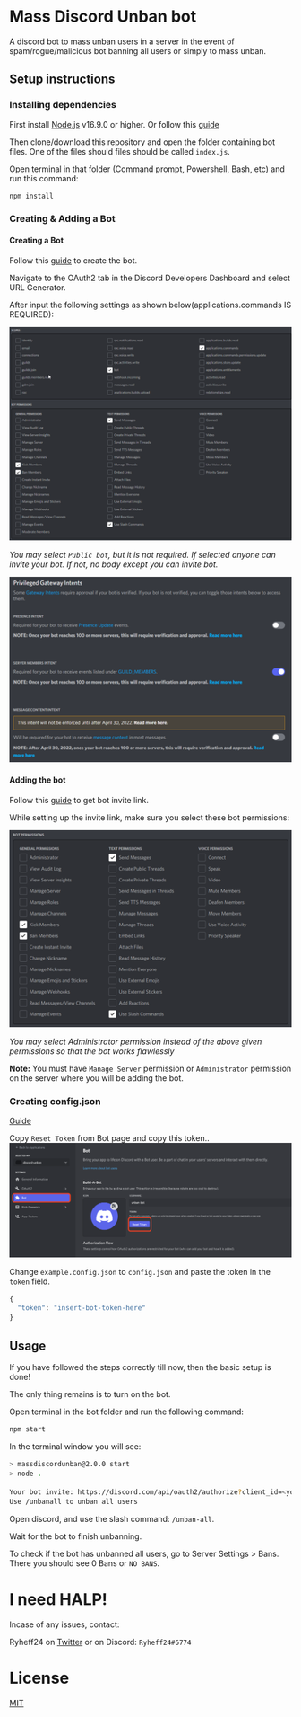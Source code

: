 # Mass Discord Unban bot

A discord bot to mass unban users in a server in the event of spam/rogue/malicious bot banning all users or simply to mass unban.


## Setup instructions

### Installing dependencies

First install [Node.js](https://nodejs.org/en/download/current/) v16.9.0 or higher. Or follow this [guide](https://discordjs.guide/preparations/)

Then clone/download this repository and open the folder containing bot files. One of the files should files should be called `index.js`.

Open terminal in that folder (Command prompt, Powershell, Bash, etc) and run this command:

```bash
npm install
```

### Creating & Adding a Bot

#### Creating a Bot

Follow this [guide](https://discordjs.guide/preparations/setting-up-a-bot-application.html) to create the bot.

Navigate to the OAuth2 tab in the Discord Developers Dashboard and select URL Generator.

After input the following settings as shown below(applications.commands IS REQUIRED):

![Authorization Flow](./images/scopes.png)

_You may select `Public bot`, but it is not required. If selected anyone can invite your bot. If not, no body except you can invite bot._

![Privileged Gateway Intents](./images/Privileged-gateway-intents.png)

#### Adding the bot

Follow this [guide](https://discordjs.guide/preparations/adding-your-bot-to-servers.html) to get bot invite link.

While setting up the invite link, make sure you select these bot permissions:

![Bot Permissions](./images/botperms.png)

_You may select Administrator permission instead of the above given permissions so that the bot works flawlessly_

**Note:** You must have `Manage Server` permission or `Administrator` permission on the server where you will be adding the bot.

### Creating config.json

[Guide](https://discordjs.guide/creating-your-bot/#using-config-json)

Copy `Reset Token` from Bot page and copy this token..
![Copying Bot Token](./images/bot.png)

Change `example.config.json` to `config.json` and paste the token in the `token` field. 

```js
{
  "token": "insert-bot-token-here"
}
```

## Usage

If you have followed the steps correctly till now, then the basic setup is done!

The only thing remains is to turn on the bot.

Open terminal in the bot folder and run the following command:

```bash
npm start
```

In the terminal window you will see:

```bash
> massdiscordunban@2.0.0 start
> node .

Your bot invite: https://discord.com/api/oauth2/authorize?client_id=<your-client-id>&scope=bot+applications.commands&permissions=2054
Use /unbanall to unban all users
```

Open discord, and use the slash command: `/unban-all`.

Wait for the bot to finish unbanning.

To check if the bot has unbanned all users, go to Server Settings > Bans.
There you should see 0 Bans or `NO BANS`.

# I need HALP!

Incase of any issues, contact:

Ryheff24 on [Twitter](https://twitter.com/Ryheff24) or on Discord: `Ryheff24#6774`

# License

[MIT](./LICENSE)
